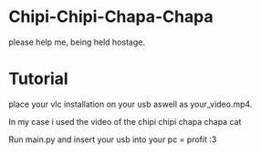 # Chipi-Chipi-Chapa-Chapa
please help me, being held hostage.


# Tutorial
place your vlc installation on your usb aswell as your_video.mp4.

In my case i used the video of the chipi chipi chapa chapa cat

Run main.py and insert your usb into your pc = profit :3
